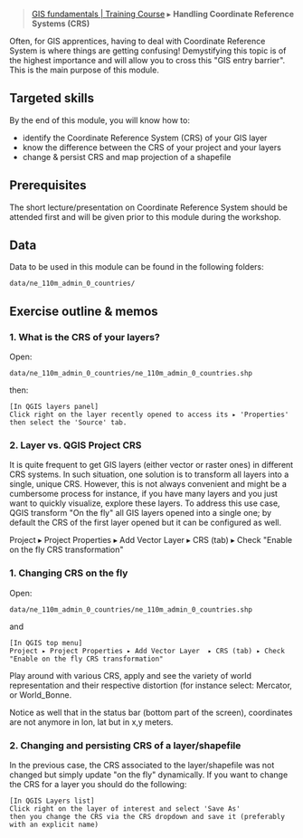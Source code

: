 > [GIS fundamentals | Training Course](agenda.md) ▸ **Handling Coordinate Reference Systems (CRS)**

Often, for GIS apprentices, having to deal with Coordinate Reference System is where things are getting confusing! Demystifying this topic is of the highest importance and will allow you to cross this "GIS entry barrier". This is the main purpose of this module.

## Targeted skills
By the end of this module, you will know how to:
* identify the Coordinate Reference System (CRS) of your GIS layer
* know the difference between the CRS of your project and your layers
* change & persist CRS and map projection of a shapefile

## Prerequisites
The short lecture/presentation on Coordinate Reference System should be attended first and will be given prior to this module during the workshop.

## Data
Data to be used in this module can be found in the following folders:
```
data/ne_110m_admin_0_countries/
```
## Exercise outline & memos

### 1. What is the CRS of your layers?

Open: 
```
data/ne_110m_admin_0_countries/ne_110m_admin_0_countries.shp
```

then: 

```
[In QGIS layers panel] 
Click right on the layer recently opened to access its ▸ 'Properties' then select the 'Source' tab.
```

### 2. Layer vs. QGIS Project CRS
It is quite frequent to get GIS layers (either vector or raster ones) in different CRS systems. In such situation, one solution is to transform all layers into a single, unique CRS. However, this is not always convenient and might be a cumbersome process for instance, if you have many layers and you just want to quickly visualize, explore these layers. To address this use case, QGIS transform "On the fly" all GIS layers opened into a single one; by default the CRS of the first layer opened but it can be configured as well.


Project ▸ Project Properties ▸ Add Vector Layer  ▸ CRS (tab) ▸ Check "Enable on the fly CRS transformation"

### 1. Changing CRS on the fly
Open: 
```
data/ne_110m_admin_0_countries/ne_110m_admin_0_countries.shp
```
and
```
[In QGIS top menu] 
Project ▸ Project Properties ▸ Add Vector Layer  ▸ CRS (tab) ▸ Check "Enable on the fly CRS transformation"
```
Play around with various CRS, apply and see the variety of world representation and their respective distortion (for instance select: Mercator, or World_Bonne.

Notice as well that in the status bar (bottom part of the screen), coordinates are not anymore in lon, lat but in x,y meters.

### 2. Changing and persisting CRS of a layer/shapefile

In the previous case, the CRS associated to the layer/shapefile was not changed but simply update "on the fly" dynamically. If you want to change the CRS for a layer you should do the following:

```
[In QGIS Layers list] 
Click right on the layer of interest and select 'Save As'
then you change the CRS via the CRS dropdown and save it (preferably with an explicit name)
```
